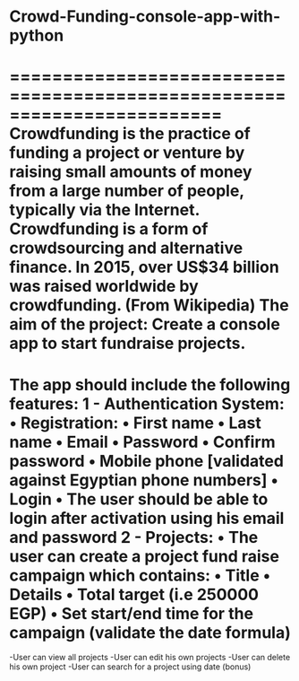 # Crowd-Funding-console-app-with-python
========================================================================
Crowdfunding is the practice of funding a project or venture by raising small
amounts of money from a large number of people, typically via the Internet.
Crowdfunding is a form of crowdsourcing and alternative finance. In 2015,
over US$34 billion was raised worldwide by crowdfunding. (From Wikipedia)
The aim of the project: Create a console app to start fundraise projects.
========================================================================
The app should include the following features:
1 - Authentication System:
  • Registration:
  • First name
  • Last name
  • Email
  • Password
  • Confirm password
  • Mobile phone [validated against Egyptian phone numbers]
  • Login
  • The user should be able to login after activation using his email and password
2 - Projects:
  • The user can create a project fund raise campaign which contains:
  • Title
  • Details
  • Total target (i.e 250000 EGP)
  • Set start/end time for the campaign (validate the date formula)
========================================================================
-User can view all projects
-User can edit his own projects
-User can delete his own project
-User can search for a project using date (bonus)
